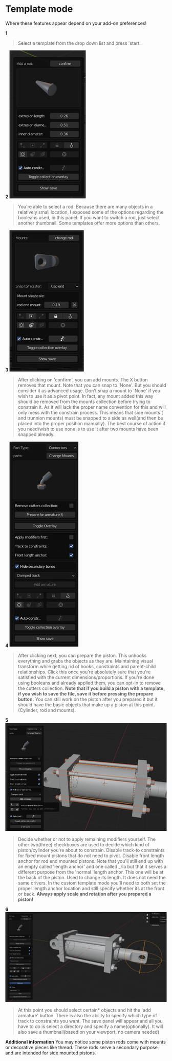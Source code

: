 # Template mode

Where these features appear depend on your add-on preferences!

**1** 
>Select a template from the drop down list and press 'start'.


**2** 
![Radial array](../images/addrod.jpg)
>You're able to select a rod. Because there are many objects in a relatively small location, I exposed some of the options regarding the booleans used, in this panel. If you want to switch a rod, just select another thumbnail. Some templates offer more options than others.

**3** 
![Radial array](../images/addmount.jpg)
>After clicking on 'confirm', you can add mounts. The X button removes that mount. Note that you can snap to 'None'. But you should consider it as advanced usage. Don't snap a mount to 'None' if you wish to use it as a pivot point. In fact, any mount added this way should be removed from the mounts collection before trying to constrain it. As it will lack the proper name convention for this and will only mess with the constrain process. This means that side mounts ( and trunnion mounts) must be snapped to a side as well(and then be placed into the proper position manually). The best course of action if you need/wish to use none is to use it after two mounts have been snapped already.

**4**
![Radial array](../images/preparetemplate.jpg) 
>After clicking next, you can prepare the piston. This unhooks everything and grabs the objects as they are. Maintaining visual transform while getting rid of hooks, constraints and parent-child relationships. Click this once you're absolutely sure that you're satisfied with the current dimensions/proportions. If you're done using booleans and already applied them, you can opt-in to remove the cutters collection. **Note that if you build a piston with a template, if you wish to save the file, save it before pressing the prepare button.** You can still work on the piston after you prepared it but it should have the basic objects that make up a piston at this point.(Cylinder, rod and mounts).

**5** 
![Radial array](../images/addarmature.jpg)
>Decide whether or not to apply remaining modifiers yourself. The other two(three) checkboxes are used to decide which kind of piston/cylinder you're about to constrain. Disable track-to constraints for fixed mount pistons that do not need to pivot. Disable front length anchor for rod end mounted pistons. Note that you'll still end up with an empty called 'length anchor' and one called _rla but that it serves a different purpose from the 'normal 'length anchor. This one will be at the back of the piston. Used to change its length. It does not need the same drivers. In the custom template mode you'll need to both set the proper length anchor location and still specify whether its at the front or back. **Always apply scale and rotation after you prepared a piston!**

**6** 
![Radial array](../images/addarmature2.jpg)
>At this point you should select certain* objects and hit the 'add armature' button. There is also the ability to specify which type of track to constraints you want. The save panel will appear and all you have to do is select a directory and specify a name(optionally). It will also save a thumbnail(based on your viewport, no camera needed)


**Additional information**
You may notice some piston rods come with mounts or decorative pieces like thread. These rods serve a secondary purpose and are intended for side mounted pistons.